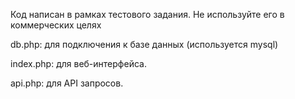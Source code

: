 Код написан в рамках тестового задания. 
Не используйте его в коммерческих целях 


db.php: для подключения к базе данных (используется mysql)

index.php: для веб-интерфейса.

api.php: для API запросов.

